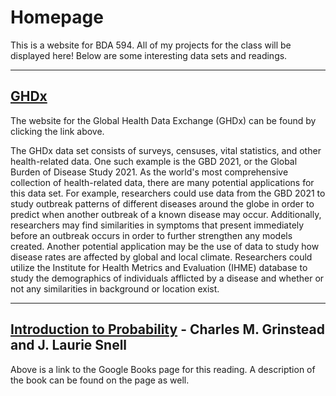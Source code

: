 # Homepage

This is a website for BDA 594. All of my projects for the class will be displayed here! Below are some interesting data sets and readings.

---
## [GHDx](https://ghdx.healthdata.org/)
The website for the Global Health Data Exchange (GHDx) can be found by clicking the link above.

The GHDx data set consists of surveys, censuses, vital statistics, and other health-related data. One such example is the GBD 2021, or the Global Burden of Disease Study 2021. As the world's most comprehensive collection of health-related data, there are many potential applications for this data set. For example, researchers could use data from the GBD 2021 to study outbreak patterns of different diseases around the globe in order to predict when another outbreak of a known disease may occur. Additionally, researchers may find similarities in symptoms that present immediately before an outbreak occurs in order to further strengthen any models created. Another potential application may be the use of data to study how disease rates are affected by global and local climate. Researchers could utilize the Institute for Health Metrics and Evaluation (IHME) database to study the demographics of individuals afflicted by a disease and whether or not any similarities in background or location exist.


---
## [Introduction to Probability](https://books.google.com/books/about/Grinstead_and_Snell_s_Introduction_to_Pr.html?id=cE6FRAAACAAJ&source=kp_book_description) - Charles M. Grinstead and J. Laurie Snell
Above is a link to the Google Books page for this reading. A description of the book can be found on the page as well.


